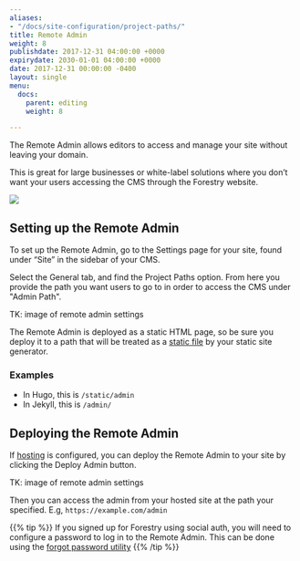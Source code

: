 ```yaml
---
aliases:
- "/docs/site-configuration/project-paths/"
title: Remote Admin
weight: 8
publishdate: 2017-12-31 04:00:00 +0000
expirydate: 2030-01-01 04:00:00 +0000
date: 2017-12-31 00:00:00 -0400
layout: single
menu:
  docs:
    parent: editing
    weight: 8

---
```

The Remote Admin allows editors to access and manage your site without leaving your domain.

This is great for large businesses or white-label solutions where you don’t want your users accessing the CMS through the Forestry website.

![](/uploads/2018/01/28.png)

## Setting up the Remote Admin

To set up the Remote Admin, go to the Settings page for your site, found under “Site” in the sidebar of your CMS.

Select the General tab, and find the Project Paths option. From here you provide the path you want users to go to in order to access the CMS under "Admin Path".

TK: image of remote admin settings

The Remote Admin is deployed as a static HTML page, so be sure you deploy it to a path that will be treated as a [static file](http://localhost:3000/docs/faqs/glossary/static-files/) by your static site generator.

### Examples

* In Hugo, this is `/static/admin`
* In Jekyll, this is `/admin/`

## Deploying the Remote Admin

If [hosting](/docs/hosting) is configured, you can deploy the Remote Admin to your site by clicking the Deploy Admin​ button.

TK: image of remote admin settings

Then you can access the admin from your hosted site at the path your specified. E.g, `https://example.com/admin`

{{% tip %}}
If you signed up for Forestry using social auth, you will need to configure a password to log in to the Remote Admin. This can be done using the [forgot password utility](https://app.forestry.io/password)
{{% /tip %}}